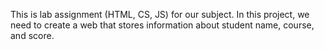 This is lab assignment (HTML, CS, JS) for our subject. In this project, we need to create a web that stores information about student name, course, and score. 
